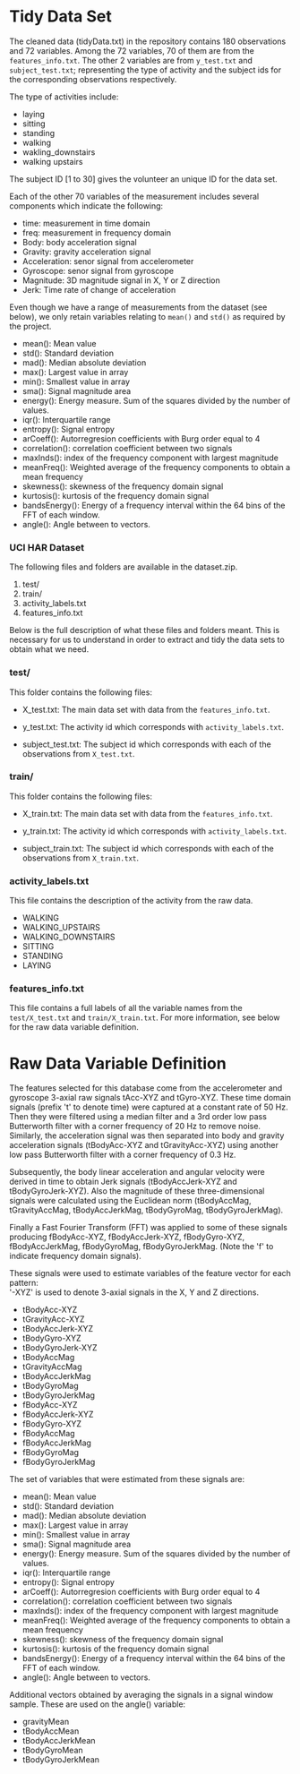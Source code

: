 # Tidy Data Set
The cleaned data (tidyData.txt) in the repository contains 180 observations and 72 variables. 
Among the 72 variables, 70 of them are from the `features_info.txt`. The other 2 variables are from `y_test.txt` and `subject_test.txt`; representing the type of activity and the subject ids for the corresponding observations respectively.

The type of activities include:

* laying
* sitting
* standing
* walking
* wakling_downstairs
* walking upstairs

The subject ID [1 to 30] gives the volunteer an unique ID for the data set.

Each of the other 70 variables of the measurement includes several components which indicate the following:

* time: measurement in time domain
* freq: measurement in frequency domain
* Body: body acceleration signal
* Gravity: gravity acceleration signal
* Acceleration: senor signal from accelerometer
* Gyroscope: senor signal from gyroscope 
* Magnitude: 3D magnitude signal in X, Y or Z direction
* Jerk: Time rate of change of acceleration

Even though we have a range of measurements from the dataset (see below), we only retain variables relating to `mean()` and `std()` as required by the project.

* mean(): Mean value
* std(): Standard deviation
* mad(): Median absolute deviation 
* max(): Largest value in array
* min(): Smallest value in array
* sma(): Signal magnitude area
* energy(): Energy measure. Sum of the squares divided by the number of values. 
* iqr(): Interquartile range 
* entropy(): Signal entropy
* arCoeff(): Autorregresion coefficients with Burg order equal to 4
* correlation(): correlation coefficient between two signals
* maxInds(): index of the frequency component with largest magnitude
* meanFreq(): Weighted average of the frequency components to obtain a mean frequency
* skewness(): skewness of the frequency domain signal 
* kurtosis(): kurtosis of the frequency domain signal 
* bandsEnergy(): Energy of a frequency interval within the 64 bins of the FFT of each window.
* angle(): Angle between to vectors.


### UCI HAR Dataset
The following files and folders are available in the dataset.zip.
1. test/
2. train/
3. activity_labels.txt
4. features_info.txt

Below is the full description of what these files and folders meant. 
This is necessary for us to understand in order to extract and tidy the data sets to obtain what we need.

### test/
This folder contains the following files:

* X_test.txt: The main data set with data from the `features_info.txt`.

* y_test.txt: The activity id which corresponds with `activity_labels.txt`.

* subject_test.txt: The subject id which corresponds with each of the observations from `X_test.txt`.

### train/
This folder contains the following files:

* X_train.txt: The main data set with data from the `features_info.txt`.

* y_train.txt: The activity id which corresponds with `activity_labels.txt`.

* subject_train.txt: The subject id which corresponds with each of the observations from `X_train.txt`.


### activity_labels.txt
This file contains the description of the activity from the raw data.
* WALKING
* WALKING_UPSTAIRS
* WALKING_DOWNSTAIRS
* SITTING
* STANDING
* LAYING

### features_info.txt
This file contains a full labels of all the variable names from the `test/X_test.txt` and `train/X_train.txt`.
For more information, see below for the raw data variable definition.

# Raw Data Variable Definition

The features selected for this database come from the accelerometer and gyroscope 3-axial raw signals tAcc-XYZ and tGyro-XYZ. These time domain signals (prefix 't' to denote time) were captured at a constant rate of 50 Hz. Then they were filtered using a median filter and a 3rd order low pass Butterworth filter with a corner frequency of 20 Hz to remove noise. Similarly, the acceleration signal was then separated into body and gravity acceleration signals (tBodyAcc-XYZ and tGravityAcc-XYZ) using another low pass Butterworth filter with a corner frequency of 0.3 Hz. 

Subsequently, the body linear acceleration and angular velocity were derived in time to obtain Jerk signals (tBodyAccJerk-XYZ and tBodyGyroJerk-XYZ). Also the magnitude of these three-dimensional signals were calculated using the Euclidean norm (tBodyAccMag, tGravityAccMag, tBodyAccJerkMag, tBodyGyroMag, tBodyGyroJerkMag). 

Finally a Fast Fourier Transform (FFT) was applied to some of these signals producing fBodyAcc-XYZ, fBodyAccJerk-XYZ, fBodyGyro-XYZ, fBodyAccJerkMag, fBodyGyroMag, fBodyGyroJerkMag. (Note the 'f' to indicate frequency domain signals). 

These signals were used to estimate variables of the feature vector for each pattern:  
'-XYZ' is used to denote 3-axial signals in the X, Y and Z directions.

* tBodyAcc-XYZ
* tGravityAcc-XYZ
* tBodyAccJerk-XYZ
* tBodyGyro-XYZ
* tBodyGyroJerk-XYZ
* tBodyAccMag
* tGravityAccMag
* tBodyAccJerkMag
* tBodyGyroMag
* tBodyGyroJerkMag
* fBodyAcc-XYZ
* fBodyAccJerk-XYZ
* fBodyGyro-XYZ
* fBodyAccMag
* fBodyAccJerkMag
* fBodyGyroMag
* fBodyGyroJerkMag

The set of variables that were estimated from these signals are: 

* mean(): Mean value
* std(): Standard deviation
* mad(): Median absolute deviation 
* max(): Largest value in array
* min(): Smallest value in array
* sma(): Signal magnitude area
* energy(): Energy measure. Sum of the squares divided by the number of values. 
* iqr(): Interquartile range 
* entropy(): Signal entropy
* arCoeff(): Autorregresion coefficients with Burg order equal to 4
* correlation(): correlation coefficient between two signals
* maxInds(): index of the frequency component with largest magnitude
* meanFreq(): Weighted average of the frequency components to obtain a mean frequency
* skewness(): skewness of the frequency domain signal 
* kurtosis(): kurtosis of the frequency domain signal 
* bandsEnergy(): Energy of a frequency interval within the 64 bins of the FFT of each window.
* angle(): Angle between to vectors.

Additional vectors obtained by averaging the signals in a signal window sample. These are used on the angle() variable:

* gravityMean
* tBodyAccMean
* tBodyAccJerkMean
* tBodyGyroMean
* tBodyGyroJerkMean